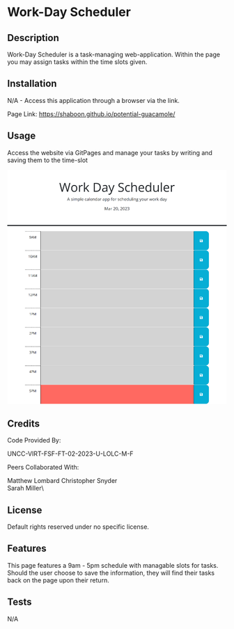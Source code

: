 # Work-Day Scheduler

## Description

Work-Day Scheduler is a task-managing web-application. Within the page you may assign tasks within the time slots given.

## Installation

N/A - Access this application through a browser via the link.

Page Link:
https://shaboon.github.io/potential-guacamole/

## Usage

Access the website via GitPages and manage your tasks by writing and saving them to the time-slot

![alt text](assets/image/shaboon.github.io_potential-guacamole_.png)

## Credits

Code Provided By:

UNCC-VIRT-FSF-FT-02-2023-U-LOLC-M-F

Peers Collaborated With:

Matthew Lombard
Christopher Snyder\
Sarah Miller\

## License

Default rights reserved under no specific license.

## Features

This page features a 9am - 5pm schedule with managable slots for tasks. Should the user choose to save the information, they will find their tasks back on the page upon their return.

## Tests

N/A

